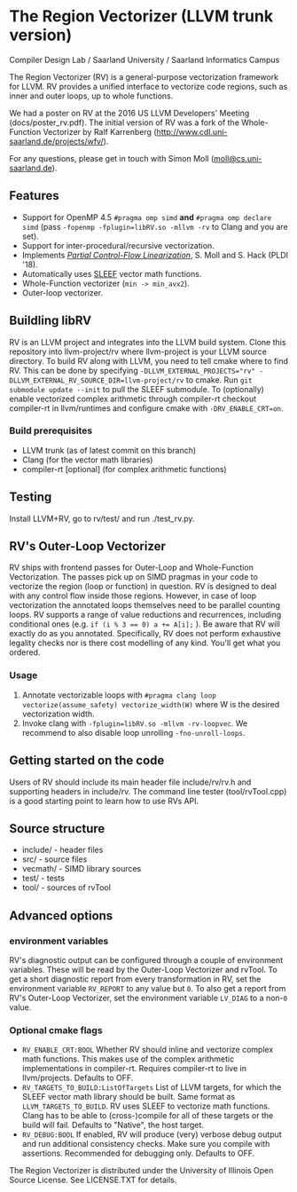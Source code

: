 # The Region Vectorizer (LLVM trunk version)

Compiler Design Lab / Saarland University / Saarland Informatics Campus


The Region Vectorizer (RV) is a general-purpose vectorization framework for LLVM.
RV provides a unified interface to vectorize code regions, such as inner and outer loops, up to whole functions.

We had a poster on RV at the 2016 US LLVM Developers' Meeting (docs/poster_rv.pdf).
The initial version of RV was a fork of the Whole-Function Vectorizer by Ralf Karrenberg (http://www.cdl.uni-saarland.de/projects/wfv/).

For any questions, please get in touch with Simon Moll (moll@cs.uni-saarland.de).

## Features

* Support for OpenMP 4.5 `#pragma omp simd` **and** `#pragma omp declare simd` (pass `-fopenmp -fplugin=libRV.so -mllvm -rv` to Clang and you are set).
* Support for inter-procedural/recursive vectorization.
* Implements [*Partial Control-Flow Linearization*](http://compilers.cs.uni-saarland.de/papers/moll_parlin_pldi18.pdf), S. Moll and S. Hack (PLDI '18).
* Automatically uses [SLEEF](https://github.com/shibatch/sleef) vector math functions.
* Whole-Function vectorizer (`min -> min_avx2`).
* Outer-loop vectorizer.

## Buildling libRV

RV is an LLVM project and integrates into the LLVM build system.
Clone this repository into llvm-project/rv where llvm-project is your LLVM source directory.
To build RV along with LLVM, you need to tell cmake where to find RV.
This can be done by specifying `-DLLVM_EXTERNAL_PROJECTS="rv" -DLLVM_EXTERNAL_RV_SOURCE_DIR=llvm-project/rv` to cmake.
Run `git submodule update --init` to pull the SLEEF submodule.
To (optionally) enable vectorized complex arithmetic through compiler-rt checkout compiler-rt in llvm/runtimes and configure cmake with `-DRV_ENABLE_CRT=on`.

### Build prerequisites 

* LLVM trunk (as of latest commit on this branch)
* Clang (for the vector math libraries)
* compiler-rt [optional] (for complex arithmetic functions)


## Testing

Install LLVM+RV, go to rv/test/ and run ./test_rv.py.

## RV's Outer-Loop Vectorizer

RV ships with frontend passes for Outer-Loop and Whole-Function Vectorization.
The passes pick up on SIMD pragmas in your code to vectorize the region (loop or function) in question.
RV is designed to deal with any control flow inside those regions. However, in case of loop vectorization the annotated loops themselves need to be parallel counting loops.
RV supports a range of value reductions and recurrences, including conditional ones (e.g. `if (i % 3 == 0) a += A[i];` ).
Be aware that RV will exactly do as you annotated. Specifically, RV does not perform exhaustive legality checks nor is there cost modelling of any kind.
You'll get what you ordered.

### Usage

1. Annotate vectorizable loops with `#pragma clang loop vectorize(assume_safety) vectorize_width(W)` where W is the desired vectorization width.
2. Invoke clang with `-fplugin=libRV.so -mllvm -rv-loopvec`. We recommend to also disable loop unrolling `-fno-unroll-loops`.

## Getting started on the code

Users of RV should include its main header file include/rv/rv.h and supporting headers in include/rv.
The command line tester (tool/rvTool.cpp) is a good starting point to learn how to use RVs API.

## Source structure
* include/ - header files
* src/ - source files
* vecmath/ - SIMD library sources
* test/ - tests
* tool/ - sources of rvTool



## Advanced options

### environment variables

RV's diagnostic output can be configured through a couple of environment variables. These will be read by the Outer-Loop Vectorizer and rvTool.
To get a short diagnostic report from every transformation in RV, set the environment variable `RV_REPORT` to any value but `0`.
To also get a report from RV's Outer-Loop Vectorizer, set the environment variable `LV_DIAG` to a non-`0` value.

### Optional cmake flags

* `RV_ENABLE_CRT:BOOL`
Whether RV should inline and vectorize complex math functions. This makes use of the complex arithmetic implementations in compiler-rt. Requires compiler-rt to live in llvm/projects. Defaults to OFF.
* `RV_TARGETS_TO_BUILD:ListOfTargets`
List of LLVM targets, for which the SLEEF vector math library should be built. Same format as `LLVM_TARGETS_TO_BUILD`. RV uses SLEEF to vectorize math functions. Clang has to be able to (cross-)compile for all of these targets or the build will fail. Defaults to "Native", the host target.
* `RV_DEBUG:BOOL`
If enabled, RV will produce (very) verbose debug output and run additional consistency checks. Make sure you compile with assertions. Recommended for debugging only. Defaults to OFF.




The Region Vectorizer is distributed under the University of Illinois Open Source
License. See LICENSE.TXT for details.

